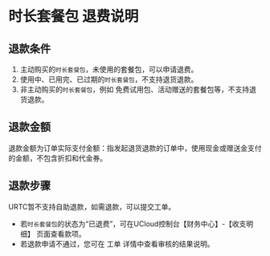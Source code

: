 # 时长套餐包 退费说明
## 退款条件
1. 主动购买的`时长套餐包`，未使用的套餐包，可以申请退费。    
2. 使用中、已用完、已过期的`时长套餐包`，不支持退货退款。    
3. 非主动购买的`时长套餐包`，例如 免费试用包、活动赠送的套餐包等，不支持退货退款。    
## 退款金额
退款金额为订单实际支付金额：指发起退货退款的订单中，使用现金或赠送金支付的金额，不包含折扣和代金券。        
## 退款步骤
URTC暂不支持自助退款，如需退款，可以提交工单。    
- 若`时长套餐包`的状态为“已退费”，可在UCloud控制台【财务中心】-【收支明细】 页面查看款项。
- 若退款申请不通过，您可在 工单 详情中查看审核的结果说明。
